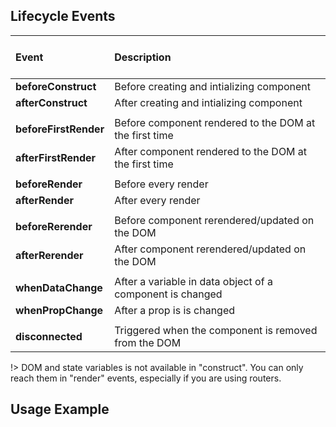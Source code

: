 ## Lifecycle Events

| <br>Event<br><br>   |      Description      |
|:----------|:-------------|
| **beforeConstruct** |  Before creating and intializing component |
| **afterConstruct** |    After creating and intializing component   |
|||
| **beforeFirstRender** | Before component rendered to the DOM at the first time |
| **afterFirstRender** | After component rendered to the DOM at the first time |
|||
| **beforeRender** | Before every render |
| **afterRender** | After every render |
|||
| **beforeRerender** | Before component rerendered/updated on the DOM |
| **afterRerender** | After component rerendered/updated on the DOM |
|||
| **whenDataChange** | After a variable in data object of a component is changed |
| **whenPropChange** | After a prop is is changed |
|||
| **disconnected** | Triggered when the component is removed from the DOM |

!> DOM and state variables is not available in "construct". You can only reach them in "render" events, especially if you are using routers.

## Usage Example

<repl-component id="sp34gk6ealoxiwu" donwload="true"></repl-component>